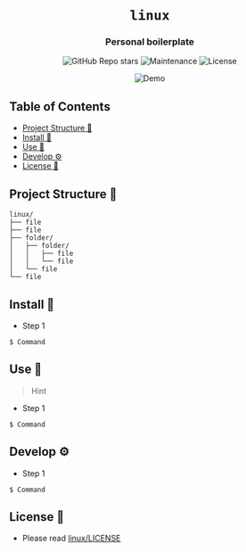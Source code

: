 <div align="center">

# `linux`

<h3>
  Personal boilerplate
</h3>

<!-- Badges -->

![GitHub Repo stars](https://img.shields.io/github/stars/nemo256/linux?style=for-the-badge)
![Maintenance](https://shields.io/maintenance/yes/2024?style=for-the-badge)
![License](https://shields.io/github/license/nemo256/linux?style=for-the-badge)

<!-- Demo image -->

![Demo](demo.png)

</div>

<!-- TABLE OF CONTENTS -->

## Table of Contents

- [Project Structure 📁](#project-structure)
- [Install 🔨](#install)
- [Use 🚀](#use)
- [Develop ⚙️](#develop)
- [License 📑](#license)

## Project Structure 📁

```
linux/
├── file
├── file
├── folder/
│   ├── folder/
│   │   ├── file
│   │   └── file
│   └── file
└── file
```

## Install 🔨

- Step 1

```shell
$ Command
```

## Use 🚀

> Hint

- Step 1

```shell
$ Command
```

## Develop ⚙️

- Step 1

```shell
$ Command
```

## License 📑

- Please read [linux/LICENSE](https://github.com/nemo256/linux/blob/master/LICENSE)
